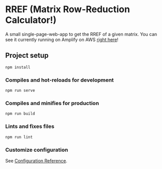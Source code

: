 # RREF (Matrix Row-Reduction Calculator!)
A small single-page-web-app to get the RREF of a given matrix.  You can see it currently running on Amplify on AWS [right here](https://main.d1ockk36rcpxaq.amplifyapp.com/)!

## Project setup
```
npm install
```

### Compiles and hot-reloads for development
```
npm run serve
```

### Compiles and minifies for production
```
npm run build
```

### Lints and fixes files
```
npm run lint
```

### Customize configuration
See [Configuration Reference](https://cli.vuejs.org/config/).
